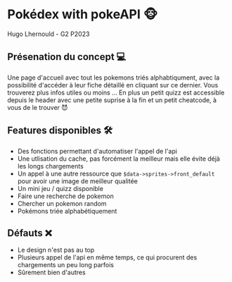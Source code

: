 # Pokédex with pokeAPI 🐵
Hugo Lhernould - G2 P2023

## Présenation du concept 💻

Une page d'accueil avec tout les pokemons triés alphabtiqument, avec la possibilité d'accéder à leur fiche détaillé en cliquant sur ce dernier. Vous trouverez plus infos utiles ou moins ... En plus un petit quizz est accessible depuis le header avec une petite suprise à la fin et un petit cheatcode, à vous de le trouver 😈

## Features disponibles 🛠

- Des fonctions permettant d'automatiser l'appel de l'api
- Une utlisation du cache, pas forcément la meilleur mais elle évite déjà les longs chargements
- Un appel à une autre ressource que ```$data->sprites->front_default ``` pour avoir une image de meilleur qualitée
- Un mini jeu / quizz disponible
- Faire une recherche de pokemon
- Chercher un pokemon random
- Pokémons triée alphabétiquement

## Défauts ❌

- Le design n'est pas au top
- Plusieurs appel de l'api en même temps, ce qui procurent des chargements un peu long parfois
- Sûrement bien d'autres

